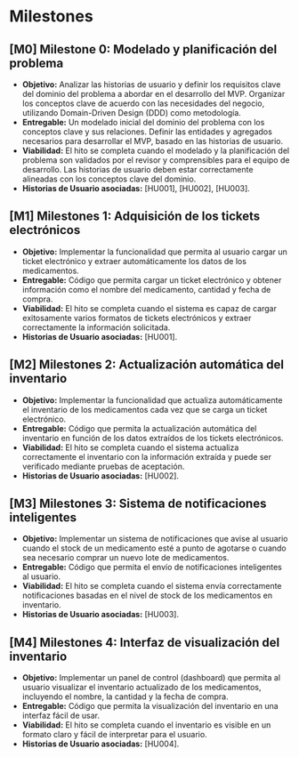 # Milestones

## [M0] Milestone 0: Modelado y planificación del problema

- **Objetivo:** Analizar las historias de usuario y definir los requisitos clave del dominio del problema a abordar en el desarrollo del MVP. Organizar los conceptos clave de acuerdo con las necesidades del negocio, utilizando Domain-Driven Design (DDD) como metodología.
- **Entregable:** Un modelado inicial del dominio del problema con los conceptos clave y sus relaciones. Definir las entidades y agregados necesarios para desarrollar el MVP, basado en las historias de usuario.
- **Viabilidad:** El hito se completa cuando el modelado y la planificación del problema son validados por el revisor y comprensibles para el equipo de desarrollo. Las historias de usuario deben estar correctamente alineadas con los conceptos clave del dominio.
- **Historias de Usuario asociadas:** [HU001], [HU002], [HU003].

## [M1] Milestones 1: Adquisición de los tickets electrónicos

- **Objetivo:** Implementar la funcionalidad que permita al usuario cargar un ticket electrónico y extraer automáticamente los datos de los medicamentos.
- **Entregable:** Código que permita cargar un ticket electrónico y obtener información como el nombre del medicamento, cantidad y fecha de compra.
- **Viabilidad:** El hito se completa cuando el sistema es capaz de cargar exitosamente varios formatos de tickets electrónicos y extraer correctamente la información solicitada.
- **Historias de Usuario asociadas:** [HU001].

## [M2] Milestones 2: Actualización automática del inventario

- **Objetivo:** Implementar la funcionalidad que actualiza automáticamente el inventario de los medicamentos cada vez que se carga un ticket electrónico.
- **Entregable:** Código que permita la actualización automática del inventario en función de los datos extraídos de los tickets electrónicos.
- **Viabilidad:** El hito se completa cuando el sistema actualiza correctamente el inventario con la información extraída y puede ser verificado mediante pruebas de aceptación.
- **Historias de Usuario asociadas:** [HU002].

## [M3] Milestones 3: Sistema de notificaciones inteligentes

- **Objetivo:** Implementar un sistema de notificaciones que avise al usuario cuando el stock de un medicamento esté a punto de agotarse o cuando sea necesario comprar un nuevo lote de medicamentos.
- **Entregable:** Código que permita el envío de notificaciones inteligentes al usuario.
- **Viabilidad:** El hito se completa cuando el sistema envía correctamente notificaciones basadas en el nivel de stock de los medicamentos en inventario.
- **Historias de Usuario asociadas:** [HU003].

## [M4] Milestones 4: Interfaz de visualización del inventario

- **Objetivo:** Implementar un panel de control (dashboard) que permita al usuario visualizar el inventario actualizado de los medicamentos, incluyendo el nombre, la cantidad y la fecha de compra.
- **Entregable:** Código que permita la visualización del inventario en una interfaz fácil de usar.
- **Viabilidad:** El hito se completa cuando el inventario es visible en un formato claro y fácil de interpretar para el usuario.
- **Historias de Usuario asociadas:** [HU004].

